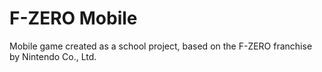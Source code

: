 # F-ZERO Mobile
 Mobile game created as a school project, based on the F-ZERO franchise by Nintendo Co., Ltd.
